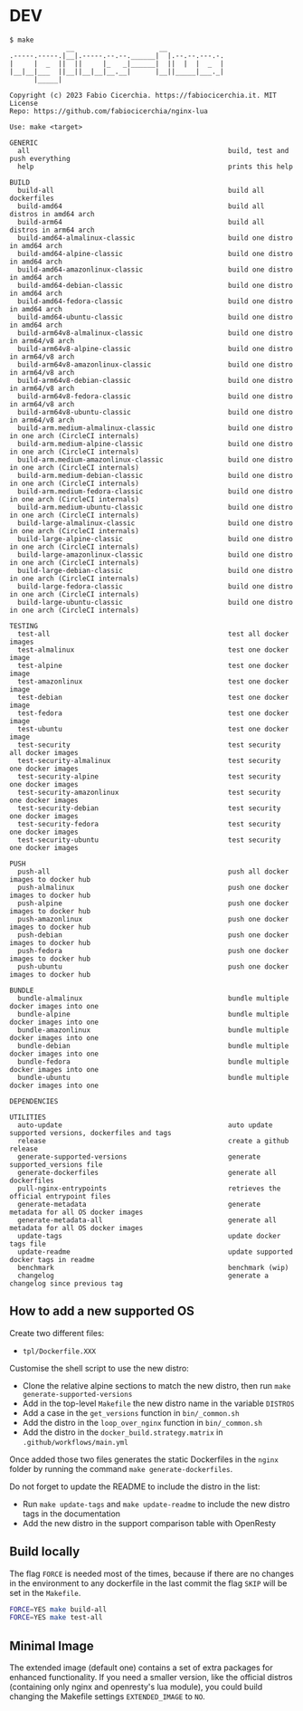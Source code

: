 # DEV

```console
$ make
              __                     __ 
.-----.-----.|__|.-----.--.--.______|  |.--.--.---.-.
|     |  _  ||  ||     |_   _|______|  ||  |  |  _  |
|__|__|___  ||__||__|__|__.__|      |__||_____|___._|
      |_____|

Copyright (c) 2023 Fabio Cicerchia. https://fabiocicerchia.it. MIT License
Repo: https://github.com/fabiocicerchia/nginx-lua

Use: make <target>

GENERIC
  all                                                 build, test and push everything
  help                                                prints this help

BUILD
  build-all                                           build all dockerfiles
  build-amd64                                         build all distros in amd64 arch
  build-arm64                                         build all distros in arm64 arch
  build-amd64-almalinux-classic                       build one distro in amd64 arch  
  build-amd64-alpine-classic                          build one distro in amd64 arch  
  build-amd64-amazonlinux-classic                     build one distro in amd64 arch  
  build-amd64-debian-classic                          build one distro in amd64 arch  
  build-amd64-fedora-classic                          build one distro in amd64 arch  
  build-amd64-ubuntu-classic                          build one distro in amd64 arch
  build-arm64v8-almalinux-classic                     build one distro in arm64/v8 arch  
  build-arm64v8-alpine-classic                        build one distro in arm64/v8 arch  
  build-arm64v8-amazonlinux-classic                   build one distro in arm64/v8 arch  
  build-arm64v8-debian-classic                        build one distro in arm64/v8 arch  
  build-arm64v8-fedora-classic                        build one distro in arm64/v8 arch  
  build-arm64v8-ubuntu-classic                        build one distro in arm64/v8 arch
  build-arm.medium-almalinux-classic                  build one distro in one arch (CircleCI internals)  
  build-arm.medium-alpine-classic                     build one distro in one arch (CircleCI internals)  
  build-arm.medium-amazonlinux-classic                build one distro in one arch (CircleCI internals)  
  build-arm.medium-debian-classic                     build one distro in one arch (CircleCI internals)  
  build-arm.medium-fedora-classic                     build one distro in one arch (CircleCI internals)  
  build-arm.medium-ubuntu-classic                     build one distro in one arch (CircleCI internals)  
  build-large-almalinux-classic                       build one distro in one arch (CircleCI internals)  
  build-large-alpine-classic                          build one distro in one arch (CircleCI internals)  
  build-large-amazonlinux-classic                     build one distro in one arch (CircleCI internals)  
  build-large-debian-classic                          build one distro in one arch (CircleCI internals)  
  build-large-fedora-classic                          build one distro in one arch (CircleCI internals)  
  build-large-ubuntu-classic                          build one distro in one arch (CircleCI internals)

TESTING
  test-all                                            test all docker images
  test-almalinux                                      test one docker image  
  test-alpine                                         test one docker image  
  test-amazonlinux                                    test one docker image  
  test-debian                                         test one docker image  
  test-fedora                                         test one docker image  
  test-ubuntu                                         test one docker image
  test-security                                       test security all docker images
  test-security-almalinux                             test security one docker images  
  test-security-alpine                                test security one docker images  
  test-security-amazonlinux                           test security one docker images  
  test-security-debian                                test security one docker images  
  test-security-fedora                                test security one docker images  
  test-security-ubuntu                                test security one docker images

PUSH
  push-all                                            push all docker images to docker hub
  push-almalinux                                      push one docker images to docker hub  
  push-alpine                                         push one docker images to docker hub  
  push-amazonlinux                                    push one docker images to docker hub  
  push-debian                                         push one docker images to docker hub  
  push-fedora                                         push one docker images to docker hub  
  push-ubuntu                                         push one docker images to docker hub

BUNDLE
  bundle-almalinux                                    bundle multiple docker images into one  
  bundle-alpine                                       bundle multiple docker images into one  
  bundle-amazonlinux                                  bundle multiple docker images into one  
  bundle-debian                                       bundle multiple docker images into one  
  bundle-fedora                                       bundle multiple docker images into one  
  bundle-ubuntu                                       bundle multiple docker images into one

DEPENDENCIES

UTILITIES
  auto-update                                         auto update supported versions, dockerfiles and tags
  release                                             create a github release
  generate-supported-versions                         generate supported_versions file
  generate-dockerfiles                                generate all dockerfiles
  pull-nginx-entrypoints                              retrieves the official entrypoint files
  generate-metadata                                   generate metadata for all OS docker images
  generate-metadata-all                               generate all metadata for all OS docker images
  update-tags                                         update docker tags file
  update-readme                                       update supported docker tags in readme
  benchmark                                           benchmark (wip)
  changelog                                           generate a changelog since previous tag
```

## How to add a new supported OS

Create two different files:

- `tpl/Dockerfile.XXX`

Customise the shell script to use the new distro:

- Clone the relative alpine sections to match the new distro, then run `make generate-supported-versions`
- Add in the top-level `Makefile` the new distro name in the variable `DISTROS`
- Add a case in the `get_versions` function in `bin/_common.sh`
- Add the distro in the `loop_over_nginx` function in `bin/_common.sh`
- Add the distro in the `docker_build.strategy.matrix` in `.github/workflows/main.yml`

Once added those two files generates the static Dockerfiles in the `nginx` folder by running the command `make generate-dockerfiles`.

Do not forget to update the README to include the distro in the list:

- Run `make update-tags` and `make update-readme` to include the new distro tags in the documentation
- Add the new distro in the support comparison table with OpenResty

## Build locally

The flag `FORCE` is needed most of the times, because if there are no changes in the environment to
any dockerfile in the last commit the flag `SKIP` will be set in the `Makefile`.

```bash
FORCE=YES make build-all
FORCE=YES make test-all
```

## Minimal Image

The extended image (default one) contains a set of extra packages for enhanced functionality.
If you need a smaller version, like the official distros (containing only nginx and openresty's lua module),
you could build changing the Makefile settings `EXTENDED_IMAGE` to `NO`.
